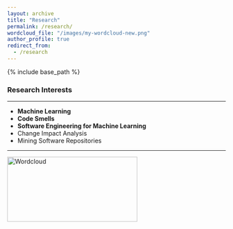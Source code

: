 ```yaml
---
layout: archive
title: "Research"
permalink: /research/
wordcloud_file: "/images/my-wordcloud-new.png"
author_profile: true
redirect_from:
  - /research
---
```


{% include base_path %}

<!-- Education 
====== -->
### Research Interests
---
* <b>Machine Learning</b> 
* <b>Code Smells</b>
* <b>Software Engineering for Machine Learning</b> 
* Change Impact Analysis
* Mining Software Repositories

---


<img src="{{ page.wordcloud_file }}" alt="Wordcloud" width="300" height="150">

<!--

Publications
======
  <ul>{% for post in site.publications %}
    {% include archive-single-cv.html %}
  {% endfor %}</ul>


Talks
======
  <ul>{% for post in site.talks %}
    {% include archive-single-talk-cv.html %}
  {% endfor %}</ul>
  
Teaching
======
  <ul>{% for post in site.teaching %}
    {% include archive-single-cv.html %}
  {% endfor %}</ul>

Service and leadership
======
* Currently signed in to 43 different slack teams
-->
